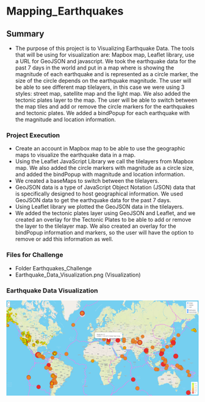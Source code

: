 # Mapping_Earthquakes
## Summary
- The purpose of this project is to Visualizing Earthquake Data.  The tools that will be using for visualization are: Mapbox map, Leaflet library, use a URL for GeoJSON and javascript.  We took the earthquake data for the past 7 days in the world and put in a map where is showing the magnitude of each earthquake and is represented as a circle marker, the size of the circle depends on the earthquake magnitude.  The user will be able to see different map tilelayers, in this case we were using 3 styles: street map, satellite map and the light map.  We also added the tectonic plates layer to the map.  The user will be able to switch between the map tiles and add or remove the circle markers for the earthquakes and tectonic plates.  We added a bindPopup for each earthquake with the magnitude and location information.

### Project Execution
- Create an account in Mapbox map to be able to use the geographic maps to visualize the earthquake data in a map.
- Using the Leaflet JavaScript Library we call the tilelayers from Mapbox map.  We also added the circle markers with magnitude as a circle size, and added the bindPopup with magnitude and location information.
- We created a baseMaps to switch between the tilelayers.
- GeoJSON data is a type of JavaScript Object Notation (JSON) data that is specifically designed to host geographical information.  We used GeoJSON data to get the earthquake data for the past 7 days.
- Using Leaflet library we plotted the GeoJSON data in the tilelayers.
- We added the tectonic plates layer using GeoJSON and Leaflet, and we created an overlay for the Tectonic Plates to be able to add or remove the layer to the tilelayer map.  We also created an overlay for the bindPopup information and markers, so the user will have the option to remove or add this information as well.

### Files for Challenge
- Folder Earthquakes_Challenge
- Earthquake_Data_Visualization.png (Visualization)

### Earthquake Data Visualization
![Earthquake_Data_Visualization.PNG](https://github.com/DahianaMC/Mapping_Earthquakes/blob/master/Earthquake_Data_Visualization.PNG)

